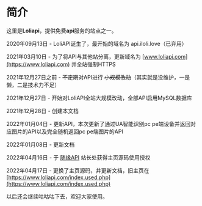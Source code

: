 # 简介

这里是**Loliapi**，提供免费**api**服务的站点之一。



2020年09月13日 - LoliAPI诞生了，最开始的域名为 api.iloli.love（已弃用）

2021年03月10日 - 为了将API与其他站分离，更新域名为 [www.loliapi.com](https://www.loliapi.com) 并全站强制HTTPS

2021年12月27日之前 - ~~不定期~~对API进行 ~~小规模改动~~（其实就是没维护，一是懒，二是技术力不足）

2021年12月27日 - 开始对LoliAPI全站大规模改动，全部API启用MySQL数据库

2021年12月28日 - 创建本文档

2022年01月04日 - 更新API，本次更新了通过UA智能识别pc pe端设备并返回对应图片的API以及完全随机返回pc pe端图片的API

2022年01月08日 - 更新文档

2022年04月16日 - 于 [随缘API](https://www.sybapi.cc) 站长处获得主页源码使用授权

2022年04月17日 - 更换了主页源码，并更新文档，旧主页在 [https://www.loliapi.com/index.used.php](https://www.loliapi.com/index.used.php)



以后还会继续咕咕咕下去，欢迎大家使用。
